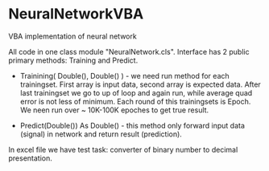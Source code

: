 # NeuralNetworkVBA
VBA implementation of neural network

All code in one class module "NeuralNetwork.cls".
Interface has 2 public primary methods: Training and Predict.

* Trainining( Double(), Double() ) - we need run method for each trainingset. First array is input data, second array is expected data. After last trainingset we go to up of loop and again run, while average quad error is not less of minimum. Each round of this trainingsets is Epoch. We neen run over ~ 10K-100K epoches to get true result.

* Predict(Double()) As Double() - this method only forward input data (signal) in network and return result (prediction).

In excel file we have test task: converter of binary number to decimal presentation.

